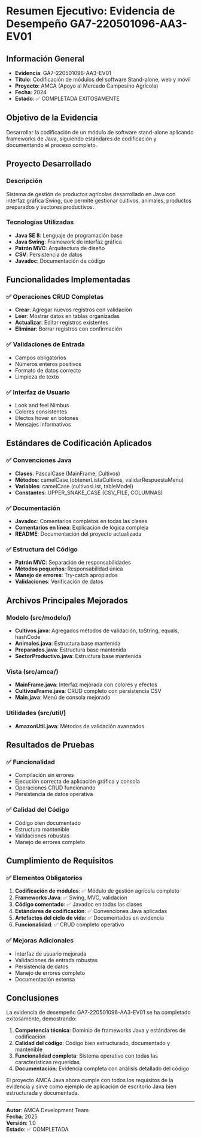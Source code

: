 # Resumen Ejecutivo: Evidencia de Desempeño GA7-220501096-AA3-EV01

## Información General
- **Evidencia**: GA7-220501096-AA3-EV01
- **Título**: Codificación de módulos del software Stand-alone, web y móvil
- **Proyecto**: AMCA (Apoyo al Mercado Campesino Agrícola)
- **Fecha**: 2024
- **Estado**: ✅ COMPLETADA EXITOSAMENTE

## Objetivo de la Evidencia
Desarrollar la codificación de un módulo de software stand-alone aplicando frameworks de Java, siguiendo estándares de codificación y documentando el proceso completo.

## Proyecto Desarrollado

### Descripción
Sistema de gestión de productos agrícolas desarrollado en Java con interfaz gráfica Swing, que permite gestionar cultivos, animales, productos preparados y sectores productivos.

### Tecnologías Utilizadas
- **Java SE 8**: Lenguaje de programación base
- **Java Swing**: Framework de interfaz gráfica
- **Patrón MVC**: Arquitectura de diseño
- **CSV**: Persistencia de datos
- **Javadoc**: Documentación de código

## Funcionalidades Implementadas

### ✅ Operaciones CRUD Completas
- **Crear**: Agregar nuevos registros con validación
- **Leer**: Mostrar datos en tablas organizadas
- **Actualizar**: Editar registros existentes
- **Eliminar**: Borrar registros con confirmación

### ✅ Validaciones de Entrada
- Campos obligatorios
- Números enteros positivos
- Formato de datos correcto
- Limpieza de texto

### ✅ Interfaz de Usuario
- Look and feel Nimbus
- Colores consistentes
- Efectos hover en botones
- Mensajes informativos

## Estándares de Codificación Aplicados

### ✅ Convenciones Java
- **Clases**: PascalCase (MainFrame, Cultivos)
- **Métodos**: camelCase (obtenerListaCultivos, validarRespuestaMenu)
- **Variables**: camelCase (cultivosList, tableModel)
- **Constantes**: UPPER_SNAKE_CASE (CSV_FILE, COLUMNAS)

### ✅ Documentación
- **Javadoc**: Comentarios completos en todas las clases
- **Comentarios en línea**: Explicación de lógica compleja
- **README**: Documentación del proyecto actualizada

### ✅ Estructura del Código
- **Patrón MVC**: Separación de responsabilidades
- **Métodos pequeños**: Responsabilidad única
- **Manejo de errores**: Try-catch apropiados
- **Validaciones**: Verificación de datos

## Archivos Principales Mejorados

### Modelo (src/modelo/)
- **Cultivos.java**: Agregados métodos de validación, toString, equals, hashCode
- **Animales.java**: Estructura base mantenida
- **Preparados.java**: Estructura base mantenida
- **SectorProductivo.java**: Estructura base mantenida

### Vista (src/amca/)
- **MainFrame.java**: Interfaz mejorada con colores y efectos
- **CultivosFrame.java**: CRUD completo con persistencia CSV
- **Main.java**: Menú de consola mejorado

### Utilidades (src/util/)
- **AmazonUtil.java**: Métodos de validación avanzados

## Resultados de Pruebas

### ✅ Funcionalidad
- Compilación sin errores
- Ejecución correcta de aplicación gráfica y consola
- Operaciones CRUD funcionando
- Persistencia de datos operativa

### ✅ Calidad del Código
- Código bien documentado
- Estructura mantenible
- Validaciones robustas
- Manejo de errores completo

## Cumplimiento de Requisitos

### ✅ Elementos Obligatorios
1. **Codificación de módulos**: ✅ Módulo de gestión agrícola completo
2. **Frameworks Java**: ✅ Swing, MVC, validación
3. **Código comentado**: ✅ Javadoc en todas las clases
4. **Estándares de codificación**: ✅ Convenciones Java aplicadas
5. **Artefactos del ciclo de vida**: ✅ Documentados en evidencia
6. **Funcionalidad**: ✅ CRUD completo operativo

### ✅ Mejoras Adicionales
- Interfaz de usuario mejorada
- Validaciones de entrada robustas
- Persistencia de datos
- Manejo de errores completo
- Documentación extensa

## Conclusiones

La evidencia de desempeño GA7-220501096-AA3-EV01 se ha completado exitosamente, demostrando:

1. **Competencia técnica**: Dominio de frameworks Java y estándares de codificación
2. **Calidad del código**: Código bien estructurado, documentado y mantenible
3. **Funcionalidad completa**: Sistema operativo con todas las características requeridas
4. **Documentación**: Evidencia completa con análisis detallado del código

El proyecto AMCA Java ahora cumple con todos los requisitos de la evidencia y sirve como ejemplo de aplicación de escritorio Java bien estructurada y documentada.

---

**Autor**: AMCA Development Team  
**Fecha**: 2025  
**Versión**: 1.0  
**Estado**: ✅ COMPLETADA 
